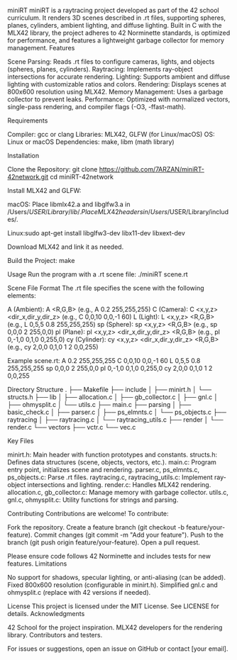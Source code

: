 miniRT
miniRT is a raytracing project developed as part of the 42 school curriculum. It renders 3D scenes described in .rt files, supporting spheres, planes, cylinders, ambient lighting, and diffuse lighting. Built in C with the MLX42 library, the project adheres to 42 Norminette standards, is optimized for performance, and features a lightweight garbage collector for memory management.
Features

Scene Parsing: Reads .rt files to configure cameras, lights, and objects (spheres, planes, cylinders).
Raytracing: Implements ray-object intersections for accurate rendering.
Lighting: Supports ambient and diffuse lighting with customizable ratios and colors.
Rendering: Displays scenes at 800x600 resolution using MLX42.
Memory Management: Uses a garbage collector to prevent leaks.
Performance: Optimized with normalized vectors, single-pass rendering, and compiler flags (-O3, -ffast-math).

Requirements

Compiler: gcc or clang
Libraries: MLX42, GLFW (for Linux/macOS)
OS: Linux or macOS
Dependencies: make, libm (math library)

Installation

Clone the Repository:
git clone https://github.com/7ARZAN/miniRT-42network.git
cd miniRT-42network


Install MLX42 and GLFW:

macOS:
Place libmlx42.a and libglfw3.a in /Users/$USER/Library/lib/.
Place MLX42 headers in /Users/$USER/Library/includes/.


Linux:sudo apt-get install libglfw3-dev libx11-dev libxext-dev

Download MLX42 and link it as needed.


Build the Project:
make



Usage
Run the program with a .rt scene file:
./miniRT scene.rt

Scene File Format
The .rt file specifies the scene with the following elements:

A (Ambient): A <ratio> <R,G,B> (e.g., A 0.2 255,255,255)
C (Camera): C <x,y,z> <dir_x,dir_y,dir_z> <fov> (e.g., C 0,0,10 0,0,-1 60)
L (Light): L <x,y,z> <ratio> <R,G,B> (e.g., L 0,5,5 0.8 255,255,255)
sp (Sphere): sp <x,y,z> <diameter> <R,G,B> (e.g., sp 0,0,0 2 255,0,0)
pl (Plane): pl <x,y,z> <dir_x,dir_y,dir_z> <R,G,B> (e.g., pl 0,-1,0 0,1,0 0,255,0)
cy (Cylinder): cy <x,y,z> <dir_x,dir_y,dir_z> <diameter> <height> <R,G,B> (e.g., cy 2,0,0 0,1,0 1 2 0,0,255)

Example scene.rt:
A 0.2 255,255,255
C 0,0,10 0,0,-1 60
L 0,5,5 0.8 255,255,255
sp 0,0,0 2 255,0,0
pl 0,-1,0 0,1,0 0,255,0
cy 2,0,0 0,1,0 1 2 0,0,255

Directory Structure
.
├── Makefile
├── include
│   ├── minirt.h
│   └── structs.h
├── lib
│   ├── allocation.c
│   ├── gb_collector.c
│   ├── gnl.c
│   ├── ohmysplit.c
│   └── utils.c
├── main.c
├── parsing
│   ├── basic_check.c
│   ├── parser.c
│   ├── ps_elmnts.c
│   └── ps_objects.c
├── raytracing
│   ├── raytracing.c
│   └── raytracing_utils.c
├── render
│   └── render.c
└── vectors
    ├── vctr.c
    └── vec.c

Key Files

minirt.h: Main header with function prototypes and constants.
structs.h: Defines data structures (scene, objects, vectors, etc.).
main.c: Program entry point, initializes scene and rendering.
parser.c, ps_elmnts.c, ps_objects.c: Parse .rt files.
raytracing.c, raytracing_utils.c: Implement ray-object intersections and lighting.
render.c: Handles MLX42 rendering.
allocation.c, gb_collector.c: Manage memory with garbage collector.
utils.c, gnl.c, ohmysplit.c: Utility functions for strings and parsing.

Contributing
Contributions are welcome! To contribute:

Fork the repository.
Create a feature branch (git checkout -b feature/your-feature).
Commit changes (git commit -m "Add your feature").
Push to the branch (git push origin feature/your-feature).
Open a pull request.

Please ensure code follows 42 Norminette and includes tests for new features.
Limitations

No support for shadows, specular lighting, or anti-aliasing (can be added).
Fixed 800x600 resolution (configurable in minirt.h).
Simplified gnl.c and ohmysplit.c (replace with 42 versions if needed).

License
This project is licensed under the MIT License. See LICENSE for details.
Acknowledgments

42 School for the project inspiration.
MLX42 developers for the rendering library.
Contributors and testers.

For issues or suggestions, open an issue on GitHub or contact [your email].

